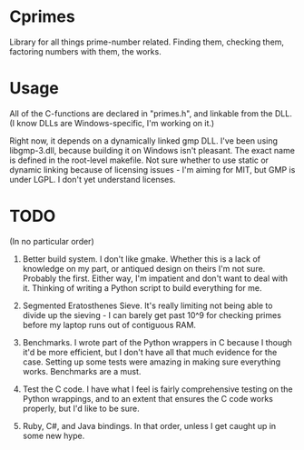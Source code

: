 Cprimes
=======

Library for all things prime-number related. Finding them, checking them, factoring numbers with them, the works.

Usage
=====

All of the C-functions are declared in "primes.h", and linkable from the DLL. (I know DLLs are Windows-specific, I'm working on it.)

Right now, it depends on a dynamically linked gmp DLL. I've been using libgmp-3.dll, because building it on Windows isn't pleasant. The exact name is defined in the root-level makefile. Not sure whether to use static or dynamic linking because of licensing issues - I'm aiming for MIT, but GMP is under LGPL. I don't yet understand licenses. 

TODO
====
(In no particular order)

1) Better build system. I don't like gmake. Whether this is a lack of knowledge on my part, or antiqued design on theirs I'm not sure. Probably the first. Either way, I'm impatient and don't want to deal with it. Thinking of writing a Python script to build everything for me.

2) Segmented Eratosthenes Sieve. It's really limiting not being able to divide up the sieving - I can barely get past 10^9 for checking primes before my laptop runs out of contiguous RAM.

3) Benchmarks. I wrote part of the Python wrappers in C because I though it'd be more efficient, but I don't have all that much evidence for the case. Setting up some tests were amazing in making sure everything works. Benchmarks are a must.

4) Test the C code. I have what I feel is fairly comprehensive testing on the Python wrappings, and to an extent that ensures the C code works properly, but I'd like to be sure.

5) Ruby, C#, and Java bindings. In that order, unless I get caught up in some new hype.